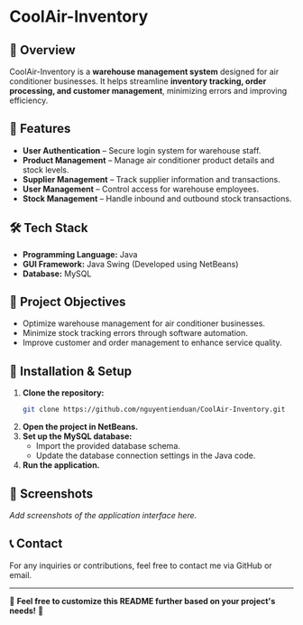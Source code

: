 # CoolAir-Inventory

## 📌 Overview
CoolAir-Inventory is a **warehouse management system** designed for air conditioner businesses. It helps streamline **inventory tracking, order processing, and customer management**, minimizing errors and improving efficiency.

## 🚀 Features
- **User Authentication** – Secure login system for warehouse staff.
- **Product Management** – Manage air conditioner product details and stock levels.
- **Supplier Management** – Track supplier information and transactions.
- **User Management** – Control access for warehouse employees.
- **Stock Management** – Handle inbound and outbound stock transactions.

## 🛠️ Tech Stack
- **Programming Language:** Java
- **GUI Framework:** Java Swing (Developed using NetBeans)
- **Database:** MySQL

## 🎯 Project Objectives
- Optimize warehouse management for air conditioner businesses.
- Minimize stock tracking errors through software automation.
- Improve customer and order management to enhance service quality.

## 🔧 Installation & Setup
1. **Clone the repository:**
   ```sh
   git clone https://github.com/nguyentienduan/CoolAir-Inventory.git
   ```
2. **Open the project in NetBeans.**
3. **Set up the MySQL database:**
   - Import the provided database schema.
   - Update the database connection settings in the Java code.
4. **Run the application.**

## 📸 Screenshots
_Add screenshots of the application interface here._

## 📞 Contact
For any inquiries or contributions, feel free to contact me via GitHub or email.

---

📌 **Feel free to customize this README further based on your project's needs!** 🚀
